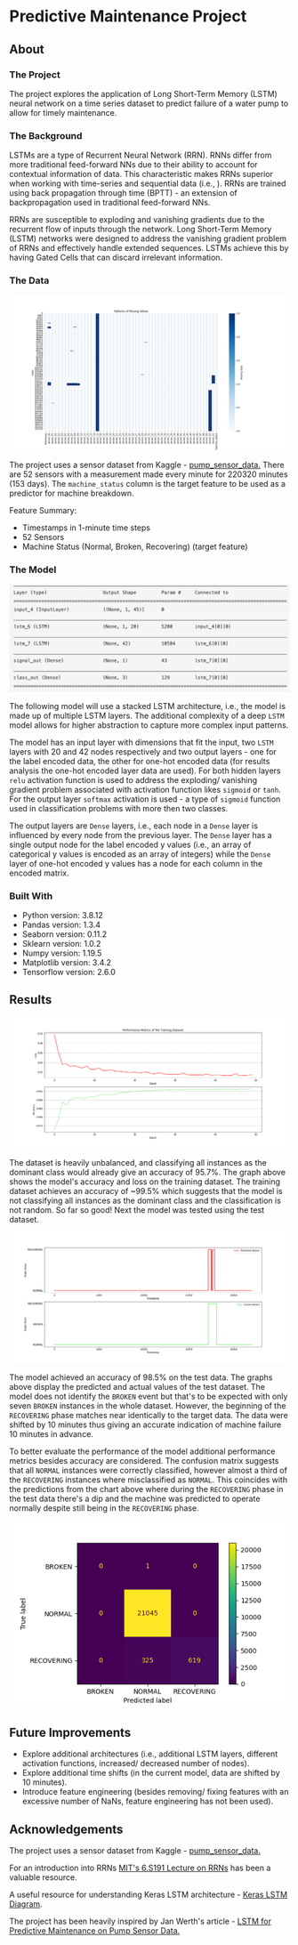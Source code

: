 # Predictive Maintenance Project 

## About 
### The Project 

The project explores the application of Long Short-Term Memory (LSTM) neural network on a  time series dataset to predict failure of a water pump to allow for timely maintenance. 

### The Background

LSTMs are a type of Recurrent Neural Network (RRN). RNNs differ from more traditional feed-forward NNs due to their ability to account for contextual information of data. This characteristic makes RRNs superior when working with time-series and sequential data (i.e., ). RRNs are trained using back propagation through time (BPTT) - an extension of backpropagation used in traditional feed-forward NNs.

RRNs are susceptible to exploding and vanishing gradients due to the recurrent flow of inputs through the network. Long Short-Term Memory (LSTM) networks were designed to address the vanishing gradient problem of RRNs and effectively handle extended sequences. LSTMs achieve this by having Gated Cells that can discard irrelevant information.


### The Data

![](img/nan_matrix.png)

The project uses a sensor dataset from Kaggle - [pump_sensor_data.](https://www.kaggle.com/datasets/nphantawee/pump-sensor-data/metadata) There are 52 sensors with a measurement made every minute for 220320 minutes (153 days). The `machine_status` column is the target feature to be used as a predictor for machine breakdown. 

Feature Summary:
- Timestamps in 1-minute time steps
- 52 Sensors 
- Machine Status (Normal, Broken, Recovering) (target feature)

### The Model

![](img/model.png)

The following model will use a stacked LSTM architecture, i.e., the model is made up of  multiple LSTM layers.  The additional complexity of a deep `LSTM` model allows for higher abstraction to capture more complex input patterns. 

The model has an input layer with dimensions that fit the input, two `LSTM` layers with 20 and 42 nodes respectively and two output layers - one for the label encoded data, the other for one-hot encoded data (for results analysis the one-hot encoded layer data are used). For both hidden layers `relu` activation function is used to address the exploding/ vanishing gradient problem associated with activation function likes `sigmoid` or `tanh`. For the output layer `softmax` activation is used - a type of `sigmoid` function used in classification problems with more then two classes.

The output layers are `Dense` layers, i.e., each node in a `Dense` layer is influenced by every node from the previous layer. The `Dense` layer has a single output node for the label encoded y values (i.e., an array of categorical y values is encoded as an array of integers) while the `Dense` layer of one-hot encoded y values has a node for each column in the encoded matrix. 

### Built With

* Python version: 3.8.12
* Pandas version: 1.3.4
* Seaborn version: 0.11.2
* Sklearn version: 1.0.2
* Numpy version: 1.19.5
* Matplotlib version: 3.4.2
* Tensorflow version: 2.6.0

## Results


![](img/acc_loss_graph.png)

The dataset is heavily unbalanced, and classifying all instances as the dominant class would already give an accuracy of 95.7%. The graph above shows the model's accuracy and loss on the training dataset. The training dataset achieves an accuracy of ~99.5% which suggests that the model is not classifying all instances as the dominant class and the classification is not random. So far so good! Next the model was tested using the test dataset. 

![](img/predctions.png)

The model achieved an accuracy of 98.5% on the test data. The graphs above display the predicted and actual values of the test dataset. The model does not identify the `BROKEN` event but that's to be expected with only seven `BROKEN` instances in the whole dataset. However, the beginning of the `RECOVERING` phase matches near identically to the target data. The data were shifted by 10 minutes thus giving an accurate indication of machine failure 10 minutes in advance.

To better evaluate the performance of the model additional performance metrics besides accuracy are considered.  The confusion matrix suggests that all `NORMAL` instances were correctly classified, however almost a third of the `RECOVERING` instances where misclassified as `NORMAL`. This coincides with the predictions from the chart above where during the `RECOVERING` phase in the test data there's a dip and the machine was predicted to operate normally despite still being in the `RECOVERING` phase.

![](img/conf_matrix.png)

## Future Improvements

- Explore additional architectures (i.e., additional LSTM layers, different activation functions, increased/ decreased number of nodes).
- Explore additional time shifts (in the current model, data are shifted by 10 minutes).
- Introduce feature engineering (besides removing/ fixing features with an excessive number of NaNs, feature engineering has not been used).


## Acknowledgements

The project uses a sensor dataset from Kaggle - [pump_sensor_data.](https://www.kaggle.com/datasets/nphantawee/pump-sensor-data/metadata)

For an introduction into RRNs [MIT's 6.S191 Lecture on RRNs](https://youtu.be/qjrad0V0uJE) has been a valuable resource.

A useful resource for understanding Keras LSTM architecture - [Keras LSTM Diagram](https://github.com/MohammadFneish7/Keras_LSTM_Diagram).

The project has been heavily inspired by Jan Werth's article - [LSTM for Predictive Maintenance on Pump Sensor Data.](https://towardsdatascience.com/lstm-for-predictive-maintenance-on-pump-sensor-data-b43486eb3210)
